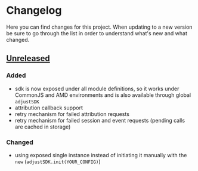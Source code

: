 # Changelog
Here you can find changes for this project. When updating to a new version be sure to go through the list in order to understand what's new and what changed.

## [Unreleased]
### Added
- sdk is now exposed under all module definitions, so it works under CommonJS and AMD environments and is also available through global `adjustSDK`
- attribution callback support 
- retry mechanism for failed attribution requests 
- retry mechanism for failed session and event requests (pending calls are cached in storage)

### Changed
- using exposed single instance instead of initiating it manually with the `new` (`adjustSDK.init(YOUR_CONFIG)`)

[example-app]:  src/index.js
[Unreleased]: https://github.com/adjust/web_sdk_dev/pull/1
